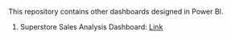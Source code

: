 This repository contains other dashboards designed in Power BI.

1. Superstore Sales Analysis Dashboard: [Link](https://github.com/Songonge/Power-BI-Projects/edit/main/Other_Dashboards/Superstore_Dashboard.png)
